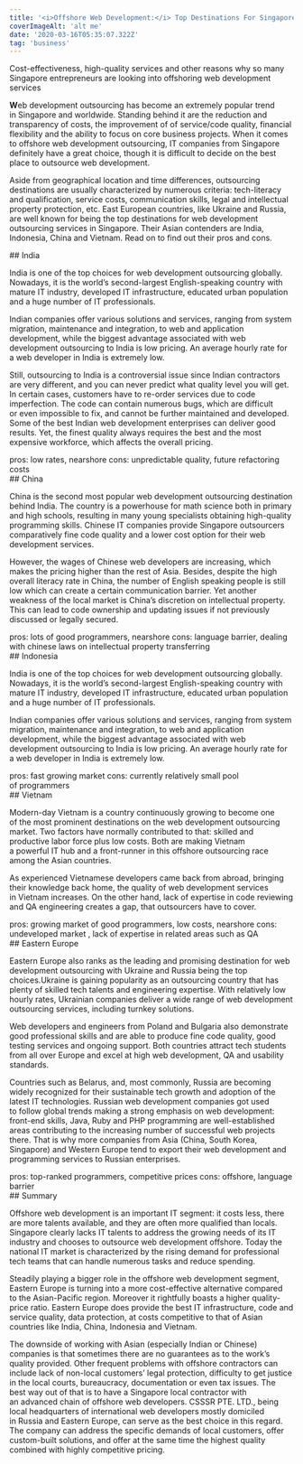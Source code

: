 ```yaml
---
title: '<i>Offshore Web Development:</i> Top Destinations For Singapore'
coverImageAlt: 'alt me'
date: '2020-03-16T05:35:07.322Z'
tag: 'business'
---
```


<Promo>
  <Subtitle>
  Cost-effectiveness, high-quality services and other reasons why so many Singapore entrepreneurs are looking into offshoring web development services
  </Subtitle>
</Promo>

**W**eb development outsourcing has become an extremely popular trend in Singapore and worldwide. Standing behind it are the reduction and transparency of costs, the improvement of of service/code quality, financial flexibility and the ability to focus on core business projects. When it comes to offshore web development outsourcing, IT companies from Singapore definitely have a great choice, though it is difficult to decide on the best place to outsource web development.

Aside from geographical location and time differences, outsourcing destinations are usually characterized by numerous criteria: tech-literacy and qualification, service costs, communication skills, legal and intellectual property protection, etc. East European countries, like Ukraine and Russia, are well known for being the top destinations for web development outsourcing services in Singapore. Their Asian contenders are India, Indonesia, China and Vietnam. Read on to find out their pros and cons.

<ParagraphWithImage imageName="india">
## India

<p>India is one of the top choices for web development outsourcing globally. Nowadays, it is the world’s second-largest English-speaking country with mature IT industry, developed IT infrastructure, educated urban population and a huge number of IT professionals.</p>

<p>Indian companies offer various solutions and services, ranging from system migration, maintenance and integration, to web and application development, while the biggest advantage associated with web development outsourcing to India is low pricing. An average hourly rate for a web developer in India is extremely low.</p>

<p>Still, outsourcing to India is a controversial issue since Indian contractors are very different, and you can never predict what quality level you will get. In certain cases, customers have to re-order services due to code imperfection. The code can contain numerous bugs, which are difficult or even impossible to fix, and cannot be further maintained and developed. Some of the best Indian web development enterprises can deliver good results. Yet, the finest quality always requires the best and the most expensive workforce, which affects the overall pricing.</p>
</ParagraphWithImage>

<div class="compare">
<span class="compare-item pros">pros: low rates, nearshore</span>
<span class="compare-item cons">cons: unpredictable quality, future refactoring costs</span>
</div>

<ParagraphWithImage imageName="china">
## China

<p>China is the second most popular web development outsourcing destination behind India. The country is a powerhouse for math science both in primary and high schools, resulting in many young specialists obtaining high-quality programming skills. Chinese IT companies provide Singapore outsourcers comparatively fine code quality and a lower cost option for their web development services.</p>

<p>However, the wages of Chinese web developers are increasing, which makes the pricing higher than the rest of Asia. Besides, despite the high overall literacy rate in China, the number of English speaking people is still low which can create a certain communication barrier. Yet another weakness of the local market is China’s discretion on intellectual property. This can lead to code ownership and updating issues if not previously discussed or legally secured.</p>
</ParagraphWithImage>

<div class="compare">
<span class="compare-item pros">pros: lots of good programmers, nearshore</span>
<span class="compare-item cons">cons: language barrier, dealing with chinese laws on intellectual property transferring</span>
</div>

<ParagraphWithImage imageName="indonesia">
## Indonesia

<p>India is one of the top choices for web development outsourcing globally. Nowadays, it is the world’s second-largest English-speaking country with mature IT industry, developed IT infrastructure, educated urban population and a huge number of IT professionals.</p>

<p>Indian companies offer various solutions and services, ranging from system migration, maintenance and integration, to web and application development, while the biggest advantage associated with web development outsourcing to India is low pricing. An average hourly rate for a web developer in India is extremely low.</p>
</ParagraphWithImage>

<div class="compare">
<span class="compare-item pros">pros: fast growing market</span>
<span class="compare-item cons">cons: currently relatively small pool of programmers</span>
</div>

<ParagraphWithImage imageName="vietnam">
## Vietnam

<p>Modern-day Vietnam is a country continuously growing to become one of the most prominent destinations on the web development outsourcing market. Two factors have normally contributed to that: skilled and productive labor force plus low costs. Both are making Vietnam a powerful IT hub and a front-runner in this offshore outsourcing race among the Asian countries.</p>

<p>As experienced Vietnamese developers came back from abroad, bringing their knowledge back home, the quality of web development services in Vietnam increases. On the other hand, lack of expertise in code reviewing and QA engineering creates a gap, that outsourcers have to cover.</p>
</ParagraphWithImage>

<div class="compare">
<span class="compare-item pros">pros: growing market of good programmers, low costs, nearshore</span>
<span class="compare-item cons">cons: undeveloped market , lack of expertise in related areas such as QA</span>
</div>

<ParagraphWithImage imageName="europe">
## Eastern Europe

<p>Eastern Europe also ranks as the leading and promising destination for web development outsourcing with Ukraine and Russia being the top choices.Ukraine is gaining popularity as an outsourcing country that has plenty of skilled tech talents and engineering expertise. With relatively low hourly rates, Ukrainian companies deliver a wide range of web development outsourcing services, including turnkey solutions.</p>

<p>Web developers and engineers from Poland and Bulgaria also demonstrate good professional skills and are able to produce fine code quality, good testing services and ongoing support. Both countries attract tech students from all over Europe and excel at high web development, QA and usability standards.</p>

<p>Countries such as Belarus, and, most commonly, Russia are becoming widely recognized for their sustainable tech growth and adoption of the latest IT technologies. Russian web development companies got used to follow global trends making a strong emphasis on web development: front-end skills, Java, Ruby and PHP programming are well-established areas contributing to the increasing number of successful web projects there. That is why more companies from Asia (China, South Korea, Singapore) and Western Europe tend to export their web development and programming services to Russian enterprises.</p>
</ParagraphWithImage>

<div class="compare">
<span class="compare-item pros">pros: top-ranked programmers, competitive prices</span>
<span class="compare-item cons">cons: offshore, language barrier</span>
</div>

<ParagraphWithImage imageName="summary">
## Summary

<p>Offshore web development is an important IT segment: it costs less, there are more talents available, and they are often more qualified than locals. Singapore clearly lacks IT talents to address the growing needs of its IT industry and chooses to outsource web development offshore. Today the national IT market is characterized by the rising demand for professional tech teams that can handle numerous tasks and reduce spending.</p>

<p>Steadily playing a bigger role in the offshore web development segment, Eastern Europe is turning into a more cost-effective alternative compared to the Asian-Pacific region. Moreover it rightfully boasts a higher quality-price ratio. Eastern Europe does provide the best IT infrastructure, code and service quality, data protection, at costs competitive to that of Asian countries like India, China, Indonesia and Vietnam.</p>

<p>The downside of working with Asian (especially Indian or Chinese) companies is that sometimes there are no guarantees as to the work’s quality provided. Other frequent problems with offshore contractors can include lack of non-local customers’ legal protection, difficulty to get justice in the local courts, bureaucracy, documentation or even tax issues. The best way out of that is to have a Singapore local contractor with an advanced chain of offshore web developers. CSSSR PTE. LTD., being local headquarters of international web developers mostly domiciled in Russia and Eastern Europe, can serve as the best choice in this regard. The company can address the specific demands of local customers, offer custom-built solutions, and offer at the same time the highest quality combined with highly competitive pricing.</p>
</ParagraphWithImage>
